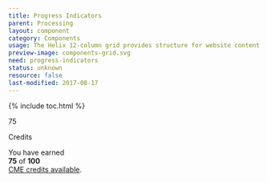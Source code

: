 ```yaml
---
title: Progress Indicators
parent: Processing
layout: component
category: Components
usage: The Helix 12-column grid provides structure for website content.
preview-image: components-grid.svg
need: progress-indicators
status: unknown
resource: false
last-modified: 2017-08-17
---
```


{% include toc.html %}

<div class="misc-wrap">
  <div class="progChart -type-donut -label-centered">
    <canvas id="credsEarned">
    </canvas>
    <div class="progChart__summary">
      <p class="progChart__summary__number">75</p>
      <p class="progChart__summary__title">Credits</p>
    </div>
  </div>
  <p>
    You have earned<br />
    <strong>75</strong> of <strong>100</strong><br />
    <a href="#">CME credits available</a>.
  </p>
</div>
